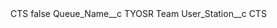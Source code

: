 <?xml version="1.0" encoding="UTF-8"?>
<CustomMetadata xmlns="http://soap.sforce.com/2006/04/metadata" xmlns:xsi="http://www.w3.org/2001/XMLSchema-instance" xmlns:xsd="http://www.w3.org/2001/XMLSchema">
    <label>CTS</label>
    <protected>false</protected>
    <values>
        <field>Queue_Name__c</field>
        <value xsi:type="xsd:string">TYOSR Team</value>
    </values>
    <values>
        <field>User_Station__c</field>
        <value xsi:type="xsd:string">CTS</value>
    </values>
</CustomMetadata>
